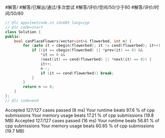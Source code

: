 #解答/ #解答/已解出/通过/多次尝试 #解答/评价/空间/50/少于80 #解答/评价/时间/50/80

```C++
// @lc app=leetcode.cn id=605 lang=cpp
// @lc code=start
class Solution {
public:
    bool canPlaceFlowers(vector<int>& flowerbed, int n) {
        for (auto it = cbegin(flowerbed); it != cend(flowerbed); it++) {
            if ((it == cbegin(flowerbed) || *prev(it) == 0) &&
                *it == 0 &&
                (next(it) == cend(flowerbed) || *next(it) == 0)) {
                it++;
                n--;
                if (it == cend(flowerbed)) break;
            }
        }
        return n <= 0;
    }
};
// @lc code=end
```

Accepted
127/127 cases passed (8 ms)
Your runtime beats 97.6 % of cpp submissions
Your memory usage beats 17.21 % of cpp submissions (19.8 MB)
Accepted
127/127 cases passed (16 ms)
Your runtime beats 56.81 % of cpp submissions
Your memory usage beats 60.65 % of cpp submissions (19.7 MB)